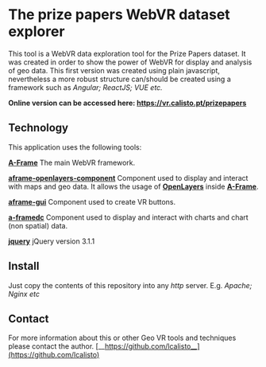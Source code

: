# The prize papers WebVR dataset explorer

This tool is a WebVR data exploration tool for the Prize Papers dataset. It was created in order to show the power of WebVR for display and analysis of geo data. This first version was created using plain javascript, nevertheless a more robust structure can/should be created using a framework such as _Angular; ReactJS; VUE etc._

__Online version can be accessed here: https://vr.calisto.pt/prizepapers__

## Technology

This application uses the following tools:

[__A-Frame__](https://aframe.io/) The main WebVR framework.

[__aframe-openlayers-component__](https://github.com/lcalisto/aframe-openlayers-component) Component used to display and interact with maps and geo data. It allows the usage of [__OpenLayers__](https://openlayers.org/) inside [__A-Frame__](https://aframe.io/).

[__aframe-gui__](https://github.com/rdub80/aframe-gui) Component used to create VR buttons.

[__a-framedc__](https://github.com/fran-aguilar/a-framedc) Component used to display and interact with charts and chart (non spatial) data.

[__jquery__](https://jquery.com) jQuery version 3.1.1


## Install

Just copy the contents of this repository into any _http_ server. E.g. _Apache; Nginx etc_

## Contact

For more information about this or other Geo VR tools and techniques please contact the author. [__https://github.com/lcalisto__](https://github.com/lcalisto)
